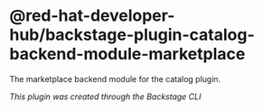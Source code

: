 # @red-hat-developer-hub/backstage-plugin-catalog-backend-module-marketplace

The marketplace backend module for the catalog plugin.

_This plugin was created through the Backstage CLI_
